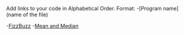 Add links to your code in Alphabetical Order.
Format: -[Program name](name of the file)

-[FizzBuzz](FizzBuzz.cs)
-[Mean and Median](MeanAndMedian.cs)